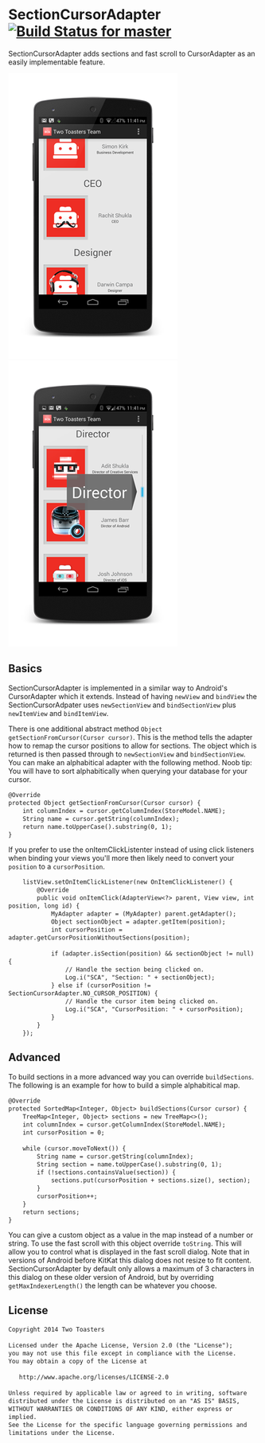 # SectionCursorAdapter &nbsp;&nbsp; [![Build Status for master](https://travis-ci.org/twotoasters/SectionCursorAdapter.svg?branch=master)](https://travis-ci.org/twotoasters/SectionCursorAdapter)
SectionCursorAdapter adds sections and fast scroll to CursorAdapter as an easily implementable feature.

![sections](screenshots/sections.png)      ![dialog](screenshots/dialog.png)

## Basics
SectionCursorAdapter is implemented in a similar way to Android's CursorAdapter which it extends. Instead of having `newView` and `bindView` the SectionCursorAdpater uses `newSectionView` and `bindSectionView` plus `newItemView` and `bindItemView`. 

There is one additional abstract method `Object getSectionFromCursor(Cursor cursor)`. This is the method tells the adapter how to remap the cursor positions to allow for sections. The object which is returned is then passed through to `newSectionView` and `bindSectionView`. You can make an alphabitical adapter with the following method. Noob tip: You will have to sort alphabitically when querying your database for your cursor.

    @Override
    protected Object getSectionFromCursor(Cursor cursor) {
        int columnIndex = cursor.getColumnIndex(StoreModel.NAME);
        String name = cursor.getString(columnIndex);
        return name.toUpperCase().substring(0, 1);
    }

If you prefer to use the onItemClickListenter instead of using click listeners when binding your views you'll more then likely need to convert your `position` to a `cursorPosition`.

        listView.setOnItemClickListener(new OnItemClickListener() {
            @Override
            public void onItemClick(AdapterView<?> parent, View view, int position, long id) {
                MyAdapter adapter = (MyAdapter) parent.getAdapter();
                Object sectionObject = adapter.getItem(position);
                int cursorPosition = adapter.getCursorPositionWithoutSections(position);
                
                if (adapter.isSection(position) && sectionObject != null) {
                    // Handle the section being clicked on.
                    Log.i("SCA", "Section: " + sectionObject);
                } else if (cursorPosition != SectionCursorAdapter.NO_CURSOR_POSITION) {
                    // Handle the cursor item being clicked on.
                    Log.i("SCA", "CursorPosition: " + cursorPosition);
                }
            }
        });

## Advanced
To build sections in a more advanced way you can override `buildSections`. The following is an example for how to build a simple alphabitical map.

    @Override
    protected SortedMap<Integer, Object> buildSections(Cursor cursor) {
        TreeMap<Integer, Object> sections = new TreeMap<>();
        int columnIndex = cursor.getColumnIndex(StoreModel.NAME);
        int cursorPosition = 0;
        
        while (cursor.moveToNext()) {
            String name = cursor.getString(columnIndex);
            String section = name.toUpperCase().substring(0, 1);
            if (!sections.containsValue(section)) {
                sections.put(cursorPosition + sections.size(), section);
            }
            cursorPosition++;
        }
        return sections;
    }

You can give a custom object as a value in the map instead of a number or string. To use the fast scroll with this object override `toString`. This will allow you to control what is displayed in the fast scroll dialog. Note that in versions of Android before KitKat this dialog does not resize to fit content. SectionCursorAdapter by default only allows a maximum of 3 characters in this dialog on these older version of Android, but by overriding `getMaxIndexerLength()` the length can be whatever you choose.

## License

    Copyright 2014 Two Toasters
    
    Licensed under the Apache License, Version 2.0 (the "License");
    you may not use this file except in compliance with the License.
    You may obtain a copy of the License at
    
       http://www.apache.org/licenses/LICENSE-2.0
       
    Unless required by applicable law or agreed to in writing, software
    distributed under the License is distributed on an "AS IS" BASIS,
    WITHOUT WARRANTIES OR CONDITIONS OF ANY KIND, either express or implied.
    See the License for the specific language governing permissions and
    limitations under the License.

